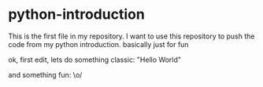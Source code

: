 # python-introduction
 This is the first file in my repository. 
 I want to use this repository to push the code from my python introduction.
 basically just for fun
 
 ok, first edit, lets do something classic: "Hello World"
 
 and something fun: \o/
